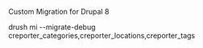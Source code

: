 Custom Migration for Drupal 8

drush mi --migrate-debug creporter_categories,creporter_locations,creporter_tags 

